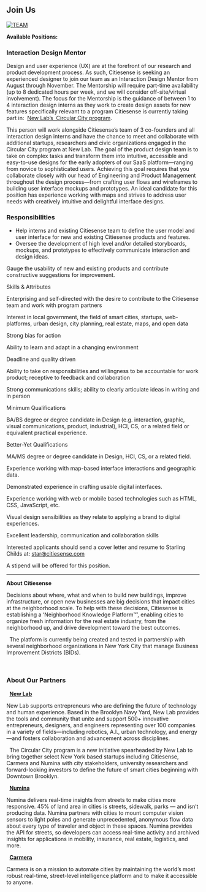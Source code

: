 ## Join Us 

[![TEAM](https://scontent-lga3-1.xx.fbcdn.net/v/t1.0-9/16997905_1373458609342299_8591615380535575814_n.jpg?_nc_cat=0&oh=ebe73e1a95b9cff6404c9065c9d38b7a&oe=5C0DE6A5)](https://youtu.be/u31hUZWyzjE)

**Available Positions:**

### Interaction Design Mentor

Design and user experience (UX) are at the forefront of our research and product development process. As such, Citiesense is seeking an experienced designer to join our team as an Interaction Design Mentor from August through November. The Mentorship will require part-time availability (up to 8 dedicated hours per week, and we will consider off-site/virtual involvement). The focus for the Mentorship is the guidance of between 1 to 4 interaction design interns as they work to create design assets for new features specifically relevant to a program Citiesense is currently taking part in:  [New Lab’s  Circular City program](https://newlab.com/announcements/new-lab-city-the-circular-city/).

This person will work alongside Citiesense’s team of 3 co-founders and all interaction design interns and have the chance to meet and collaborate with additional startups, researchers and civic organizations engaged in the Circular City program at New Lab. The goal of the product design team is to take on complex tasks and transform them into intuitive, accessible and easy-to-use designs for the early adopters of our SaaS platform—ranging from novice to sophisticated users. Achieving this goal requires that you collaborate closely with our head of Engineering and Product Management throughout the design process—from crafting user flows and wireframes to building user interface mockups and prototypes. An ideal candidate for this position has experience working with maps and strives to address user needs with creatively intuitive and delightful interface designs.

### Responsibilities

- Help interns and existing Citiesense team to define the user model and user interface for new and existing Citiesense products and features.
- Oversee the development of high level and/or detailed storyboards, mockups, and prototypes to effectively communicate interaction and design ideas.

Gauge the usability of new and existing products and contribute constructive suggestions for improvement.

Skills & Attributes

Enterprising and self-directed with the desire to contribute to the Citiesense team and work with program partners

Interest in local government, the field of smart cities, startups, web-platforms, urban design, city planning, real estate, maps, and open data  

Strong bias for action

Ability to learn and adapt in a changing environment

Deadline and quality driven

Ability to take on responsibilities and willingness to be accountable for work product; receptive to feedback and collaboration

Strong communications skills; ability to clearly articulate ideas in writing and in person


Minimum Qualifications

BA/BS degree or degree candidate in Design (e.g. interaction, graphic, visual communications, product, industrial), HCI, CS, or a related field or equivalent practical experience.

Better-Yet Qualifications

MA/MS degree or degree candidate in Design, HCI, CS, or a related field.

Experience working with map-based interface interactions and geographic data.

Demonstrated experience in crafting usable digital interfaces.

Experience working with web or mobile based technologies such as HTML, CSS, JavaScript, etc.

Visual design sensibilities as they relate to applying a brand to digital experiences.

Excellent leadership, communication and collaboration skills

Interested applicants should send a cover letter and resume to Starling Childs at: star@citiesense.com

A stipend will be offered for this position.

__________

**About Citiesense**

Decisions about where, what and when to build new buildings, improve infrastructure, or open new businesses are big decisions that impact cities at the neighborhood scale. To help with these decisions, Citiesense is establishing a ‘Neighborhood Knowledge Platform™’, enabling cities to organize fresh information for the real estate industry, from the neighborhood up, and drive development toward the best outcomes.

 
The platform is currently being created and tested in partnership with several neighborhood organizations in New York City that manage Business Improvement Districts (BIDs).

 
### About Our Partners

 
**[New Lab](https://newlab.com/)**

New Lab supports entrepreneurs who are defining the future of technology and human experience. Based in the Brooklyn Navy Yard, New Lab provides the tools and community that unite and support 500+ innovative entrepreneurs, designers, and engineers representing over 100 companies in a variety of fields—including robotics, A.I., urban technology, and energy—and fosters collaboration and advancement across disciplines.

 
The Circular City program is a new initiative spearheaded by New Lab to bring together select New York based startups including Citiesense, Carmera and Numina with city stakeholders, university researchers and forward-looking investors to define the future of smart cities beginning with Downtown Brooklyn.

 
**[Numina](http://www.numina.co/)**

Numina delivers real-time insights from streets to make cities more responsive. 45% of land area in cities is streets, sidewalk, parks — and isn’t producing data. Numina partners with cities to mount computer vision sensors to light poles and generate unprecedented, anonymous flow data about every type of traveler and object in these spaces. Numina provides the API for streets, so developers can access real-time activity and archived insights for applications in mobility, insurance, real estate, logistics, and more.

 
**[Carmera](https://www.carmera.com/)**

Carmera is on a mission to automate cities by maintaining the world’s most robust real-time, street-level intelligence platform and to make it accessible to anyone.
